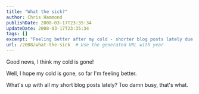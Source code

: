 ```yaml
---
title: "What the sick?"
author: Chris Hammond
publishDate: 2008-03-17T23:35:34
updateDate: 2008-03-17T23:35:34
tags: []
excerpt: "Feeling better after my cold - shorter blog posts lately due to busy schedule. #ColdRecovery #BusyLife"
url: /2008/what-the-sick  # Use the generated URL with year
---
```

<p>Good news, I think my cold is gone!</p> <p>Well, I hope my cold is gone, so far I'm feeling better.</p> <p>What's up with all my short blog posts lately? Too damn busy, that's what.</p>

